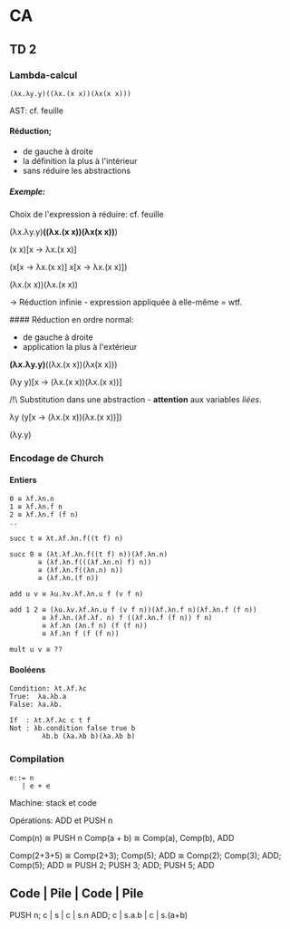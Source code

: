 # CA
## TD 2
### Lambda-calcul
```
(λx.λy.y)((λx.(x x))(λx(x x)))
```
AST: cf. feuille

#### Réduction;
* de gauche à droite
* la définition la plus à l'intérieur
* sans réduire les abstractions

##### Exemple:

Choix de l'expression à réduire: cf. feuille

(λx.λy.y)**((λx.(x x))(λx(x x))**)

(x x)[x -> λx.(x x)]

(x[x -> λx.(x x)] x[x -> λx.(x x)])

(λx.(x x))(λx.(x x))

-> Réduction infinie - expression appliquée à elle-même = wtf.

#### Réduction en ordre normal:
* de gauche à droite
* application la plus à l'extérieur

**(λx.λy.y)**((λx.(x x))(λx(x x)))

(λy y)[x -> (λx.(x x))(λx.(x x))]

/!\ Substitution dans une abstraction - **attention** aux variables *liées*.

λy (y[x -> (λx.(x x))(λx.(x x))])

(λy.y)

### Encodage de Church
#### Entiers
```
0 ≅ λf.λn.n
1 ≅ λf.λn.f n
2 ≅ λf.λn.f (f n)
..

succ t ≅ λt.λf.λn.f((t f) n)

succ 0 ≅ (λt.λf.λn.f((t f) n))(λf.λn.n)
       ≅ (λf.λn.f(((λf.λn.n) f) n))
       ≅ (λf.λn.f((λn.n) n))
       ≅ (λf.λn.(f n))

add u v ≅ λu.λv.λf.λn.u f (v f n)

add 1 2 ≅ (λu.λv.λf.λn.u f (v f n))(λf.λn.f n)(λf.λn.f (f n))
        ≅ λf.λn.(λf.λf. n) f ((λf.λn.f (f n)) f n)
        ≅ λf.λn (λn.f n) (f (f n))
        ≅ λf.λn f (f (f n))

mult u v ≅ ??

```
#### Booléens
```
Condition: λt.λf.λc
True:  λa.λb.a
False: λa.λb.

If  : λt.λf.λc c t f
Not : λb.condition false true b
        λb.b (λa.λb b)(λa.λb b)
```
### Compilation


	e::= n
	   | e + e

Machine: stack et code

Opérations: ADD et PUSH n

Comp(n) ≅ PUSH n
Comp(a + b) ≅ Comp(a), Comp(b), ADD

Comp(2+3+5) ≅ Comp(2+3); Comp(5); ADD
            ≅ Comp(2); Comp(3); ADD; Comp(5); ADD
			≅ PUSH 2; PUSH 3; ADD; PUSH 5; ADD
			
Code | Pile | Code | Pile
-------------------------
PUSH n; c | s | c | s.n
ADD; c | s.a.b | c | s.(a+b)
